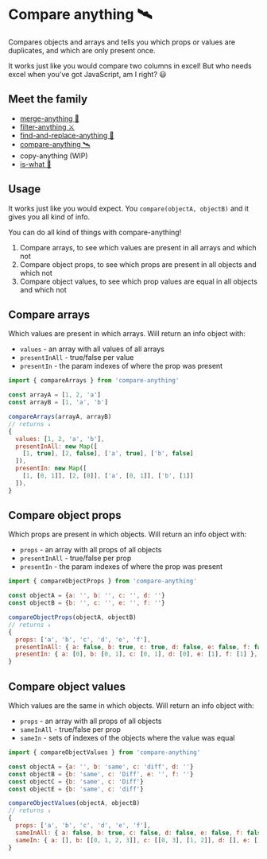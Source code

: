 # Compare anything 🛰

Compares objects and arrays and tells you which props or values are duplicates, and which are only present once.

It works just like you would compare two columns in excel! But who needs excel when you've got JavaScript, am I right? 😃

## Meet the family

- [merge-anything 🥡](https://github.com/mesqueeb/merge-anything)
- [filter-anything ⚔️](https://github.com/mesqueeb/filter-anything)
- [find-and-replace-anything 🎣](https://github.com/mesqueeb/find-and-replace-anything)
- [compare-anything 🛰](https://github.com/mesqueeb/compare-anything)
- copy-anything (WIP)
- [is-what 🙉](https://github.com/mesqueeb/is-what)

## Usage

It works just like you would expect. You `compare(objectA, objectB)` and it gives you all kind of info.

You can do all kind of things with compare-anything!

1. Compare arrays, to see which values are present in all arrays and which not
2. Compare object props, to see which props are present in all objects and which not
3. Compare object values, to see which prop values are equal in all objects and which not

## Compare arrays

Which values are present in which arrays. Will return an info object with:

- `values` - an array with all values of all arrays
- `presentInAll` - true/false per value
- `presentIn` - the param indexes of where the prop was present

```js
import { compareArrays } from 'compare-anything'

const arrayA = [1, 2, 'a']
const arrayB = [1, 'a', 'b']

compareArrays(arrayA, arrayB)
// returns ↓
{
  values: [1, 2, 'a', 'b'],
  presentInAll: new Map([
    [1, true], [2, false], ['a', true], ['b', false]
  ]),
  presentIn: new Map([
    [1, [0, 1]], [2, [0]], ['a', [0, 1]], ['b', [1]]
  ]),
}
```

## Compare object props

Which props are present in which objects. Will return an info object with:

- `props` - an array with all props of all objects
- `presentInAll` - true/false per prop
- `presentIn` - the param indexes of where the prop was present

```js
import { compareObjectProps } from 'compare-anything'

const objectA = {a: '', b: '', c: '', d: ''}
const objectB = {b: '', c: '', e: '', f: ''}

compareObjectProps(objectA, objectB)
// returns ↓
{
  props: ['a', 'b', 'c', 'd', 'e', 'f'],
  presentInAll: { a: false, b: true, c: true, d: false, e: false, f: false },
  presentIn: { a: [0], b: [0, 1], c: [0, 1], d: [0], e: [1], f: [1] },
}
```

## Compare object values

Which values are the same in which objects. Will return an info object with:

- `props` - an array with all props of all objects
- `sameInAll` - true/false per prop
- `sameIn` - sets of indexes of the objects where the value was equal

```js
import { compareObjectValues } from 'compare-anything'

const objectA = {a: '', b: 'same', c: 'diff', d: ''}
const objectB = {b: 'same', c: 'Diff', e: '', f: ''}
const objectC = {b: 'same', c: 'Diff'}
const objectE = {b: 'same', c: 'diff'}

compareObjectValues(objectA, objectB)
// returns ↓
{
  props: ['a', 'b', 'c', 'd', 'e', 'f'],
  sameInAll: { a: false, b: true, c: false, d: false, e: false, f: false },
  sameIn: { a: [], b: [[0, 1, 2, 3]], c: [[0, 3], [1, 2]], d: [], e: [], f: [] },
}
```
